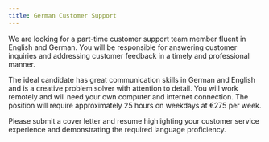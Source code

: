 ```yaml
---
title: German Customer Support
---
```

We are looking for a part-time customer support team member fluent in English and German. You will be responsible for answering customer inquiries and addressing customer feedback in a timely and professional manner.

The ideal candidate has great communication skills in German and English and is a creative problem solver with attention to detail. You will work remotely and will need your own computer and internet connection.
The position will require approximately 25 hours on weekdays at €275 per week.

Please submit a cover letter and resume highlighting your customer service experience and demonstrating the required language proficiency.
